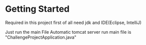 # Getting Started

Required in this project first of all need jdk and IDE(Eclipse, IntelliJ)

Just run the main File Automatic tomcat server run main file is "ChallengeProjectApplication.java"



